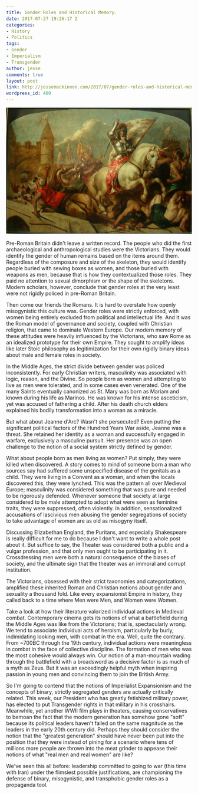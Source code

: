 ```yaml
---
title: Gender Roles and Historical Memory.
date: 2017-07-27 19:26:17 Z
categories:
- History
- Politics
tags:
- Gender
- Imperialism
- Transgender
author: jesse
comments: true
layout: post
link: http://jessemackinnon.com/2017/07/gender-roles-and-historical-memory/
wordpress_id: 480
---
```


<img src="/images/2017/William_Etty_-_Jeanne_dArc.jpg" alt="">

Pre-Roman Britain didn't leave a written record. The people who did the first archaeological and anthropological studies were the Victorians. They would identify the gender of human remains based on the items around them. Regardless of the composure and size of the skeleton, they would identify people buried with sewing boxes as women, and those buried with weapons as men, because that is how they contextualized those roles. They paid no attention to sexual dimorphism or the shape of the skeletons. Modern scholars, however, conclude that gender roles at the very least were not rigidly policed in pre-Roman Britain.

Then come our friends the Romans. It is hard to overstate how openly misogynistic this culture was. Gender roles were strictly enforced, with women being entirely excluded from political and intellectual life. And it was the Roman model of governance and society, coupled with Christian religion, that came to dominate Western Europe. Our modern memory of these attitudes were heavily influenced by the Victorians, who saw Rome as an idealized prototype for their own Empire. They sought to amplify ideas like later Stoic philosophy as legitimization for their own rigidly binary ideas about male and female roles in society.

In the Middle Ages, the strict divide between gender was policed inconsistently. For early Christian writers, masculinity was associated with logic, reason, and the Divine. So people born as women and attempting to live as men were tolerated, and in some cases even venerated. One of the many Saints eventually canonized as St. Mary was born as Mariam and known during his life as Marinos. He was known for his intense asceticism, yet was accused of fathering a child. After his death church elders explained his bodily transformation into a woman as a miracle.

But what about Jeanne d'Arc? Wasn't she persecuted? Even putting the significant political factors of the Hundred Years War aside, Jeanne was a threat. She retained her identity as a woman and successfully engaged in warfare, exclusively a masculine pursuit. Her presence was an open challenge to the notion of a social system strictly defined by gender.

What about people born as men living as women? Put simply, they were killed when discovered. A story comes to mind of someone born a man who sources say had suffered some unspecified disease of the genitals as a child. They were living in a Convent as a woman, and when the locals discovered this, they were lynched. This was the pattern all over Medieval Europe; masculinity was considered something that was pure and needed to be rigorously defended. Whenever someone that society at large considered to be male attempted to adopt what were seen as feminine traits, they were suppressed, often violently. In addition, sensationalized accusations of lascivious men abusing the gender segregations of society to take advantage of women are as old as misogyny itself.

Discussing Elizabethan England, the Puritans, and especially Shakespeare is really difficult for me to do because I don't want to write a whole post about it. But suffice to say, the Theater was considered both a public and a vulgar profession, and that only men ought to be participating in it. Crossdressing men were both a natural consequence of the biases of society, and the ultimate sign that the theater was an immoral and corrupt institution.

The Victorians, obsessed with their strict taxonomies and categorizations, amplified these inherited Roman and Christian notions about gender and sexuality a thousand fold. Like every expansionist Empire in history, they called back to a time where Men were Men, and Women were Women.

Take a look at how their literature valorized individual actions in Medieval combat. Contemporary cinema gets its notions of what a battlefield during the Middle Ages was like from the Victorians; that is, spectacularly wrong. We tend to associate individual acts of heroism, particularly by burly, indimidating looking men, with combat in the era. Well, quite the contrary. From ~700BC through the 19th century, individual actions were meaningless in combat in the face of collective discipline. The formation of men who was the most cohesive would always win. Our notion of a man-mountain wading through the battlefield with a broadsword as a decisive factor is as much of a myth as Zeus. But it was an exceedingly helpful myth when inspiring passion in young men and convincing them to join the British Army.

So I'm going to contend that the notions of Imperialist Expansionism and the concepts of binary, strictly segregated genders are actually critically related. This week, our President who has greatly fetishized military power, has elected to put Transgender rights in that military in his crosshairs. Meanwhile, yet another WWII film plays in theaters, causing conservatives to bemoan the fact that the modern generation has somehow gone "soft" because its political leaders haven't failed on the same magnitude as the leaders in the early 20th century did. Perhaps they should consider the notion that the "greatest generation" should have never been put into the position that they were instead of pining for a scenario where tens of millions more people are thrown into the meat grinder to appease their notions of what "real men and real women" are like?

We've seen this all before: leadership committed to going to war (this time with Iran) under the flimsiest possible justifications, are championing the defense of binary, misogynistic, and transphobic gender roles as a propaganda tool.

